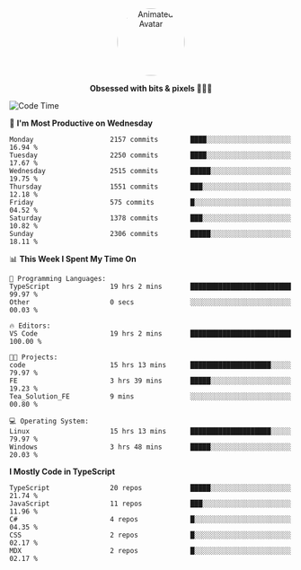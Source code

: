 
<div align="center">
  <img 
    src="https://i.postimg.cc/W1R4TF4j/d6kpuve-c97567cf-518b-4b86-a271-5c89d88d22f7.gif" 
    width="120" 
    height="120" 
    alt="Animated Avatar" 
    style="border-radius: 50%;" 
  />
  
  <strong>Obsessed with bits & pixels 🧑‍💻🎨</strong>
</div>


<!--
### 🛠️ Main Tech Stack

<div align="center">
  <img src="https://cdn.jsdelivr.net/gh/devicons/devicon/icons/javascript/javascript-original.svg" height="25" alt="JavaScript" />
  <img src="https://cdn.jsdelivr.net/gh/devicons/devicon/icons/react/react-original.svg" height="25" alt="React" />
  <img src="https://cdn.jsdelivr.net/gh/devicons/devicon/icons/cplusplus/cplusplus-original.svg" height="25" alt="C++" />
  <img src="https://cdn.jsdelivr.net/gh/devicons/devicon/icons/rust/rust-original.svg" height="25" alt="Rust" />
  <img src="https://cdn.jsdelivr.net/gh/devicons/devicon/icons/java/java-original.svg" height="25" alt="Java" />
  <img src="https://skillicons.dev/icons?i=mysql" height="25" alt="MySQL" />
  <img src="https://skillicons.dev/icons?i=pr" height="25" alt="Premiere Pro" />
</div> -->

<!--START_SECTION:waka-->
![Code Time](http://img.shields.io/badge/Code%20Time-2%2C441%20hrs%2035%20mins-blue)

📅 **I'm Most Productive on Wednesday** 

```text
Monday                   2157 commits        ████░░░░░░░░░░░░░░░░░░░░░   16.94 % 
Tuesday                  2250 commits        ████░░░░░░░░░░░░░░░░░░░░░   17.67 % 
Wednesday                2515 commits        █████░░░░░░░░░░░░░░░░░░░░   19.75 % 
Thursday                 1551 commits        ███░░░░░░░░░░░░░░░░░░░░░░   12.18 % 
Friday                   575 commits         █░░░░░░░░░░░░░░░░░░░░░░░░   04.52 % 
Saturday                 1378 commits        ███░░░░░░░░░░░░░░░░░░░░░░   10.82 % 
Sunday                   2306 commits        █████░░░░░░░░░░░░░░░░░░░░   18.11 % 
```


📊 **This Week I Spent My Time On** 

```text
💬 Programming Languages: 
TypeScript               19 hrs 2 mins       █████████████████████████   99.97 % 
Other                    0 secs              ░░░░░░░░░░░░░░░░░░░░░░░░░   00.03 % 

🔥 Editors: 
VS Code                  19 hrs 2 mins       █████████████████████████   100.00 % 

🐱‍💻 Projects: 
code                     15 hrs 13 mins      ████████████████████░░░░░   79.97 % 
FE                       3 hrs 39 mins       █████░░░░░░░░░░░░░░░░░░░░   19.23 % 
Tea_Solution_FE          9 mins              ░░░░░░░░░░░░░░░░░░░░░░░░░   00.80 % 

💻 Operating System: 
Linux                    15 hrs 13 mins      ████████████████████░░░░░   79.97 % 
Windows                  3 hrs 48 mins       █████░░░░░░░░░░░░░░░░░░░░   20.03 % 
```

**I Mostly Code in TypeScript** 

```text
TypeScript               20 repos            █████░░░░░░░░░░░░░░░░░░░░   21.74 % 
JavaScript               11 repos            ███░░░░░░░░░░░░░░░░░░░░░░   11.96 % 
C#                       4 repos             █░░░░░░░░░░░░░░░░░░░░░░░░   04.35 % 
CSS                      2 repos             █░░░░░░░░░░░░░░░░░░░░░░░░   02.17 % 
MDX                      2 repos             █░░░░░░░░░░░░░░░░░░░░░░░░   02.17 % 
```




<!--END_SECTION:waka-->
